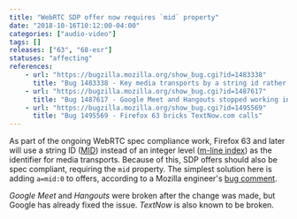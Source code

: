```yaml
---
title: "WebRTC SDP offer now requires `mid` property"
date: "2018-10-16T10:12:00-04:00"
categories: ["audio-video"]
tags: []
releases: ["63", "68-esr"]
statuses: "affecting"
references:
    - url: "https://bugzilla.mozilla.org/show_bug.cgi?id=1483338"
      title: "Bug 1483338 - Key media transports by a string id rather than level"
    - url: "https://bugzilla.mozilla.org/show_bug.cgi?id=1487617"
      title: "Bug 1487617 - Google Meet and Hangouts stopped working in Firefox 63"
    - url: "https://bugzilla.mozilla.org/show_bug.cgi?id=1495569"
      title: "Bug 1495569 - Firefox 63 bricks TextNow.com calls"
---
```

As part of the ongoing WebRTC spec compliance work, Firefox 63 and later will use a string ID ([MID](https://developer.mozilla.org/docs/Web/API/RTCIceCandidate/sdpMid)) instead of an integer level ([m-line index](https://developer.mozilla.org/docs/Web/API/RTCIceCandidate/sdpMLineIndex)) as the identifier for media transports. Because of this, SDP offers should also be spec compliant, requiring the `mid` property. The simplest solution here is adding `a=mid:0` to offers, according to a Mozilla engineer's [bug comment](https://bugzilla.mozilla.org/show_bug.cgi?id=1495569#c17).

*Google Meet* and *Hangouts* were broken after the change was made, but Google has already fixed the issue. *TextNow* is also known to be broken.
